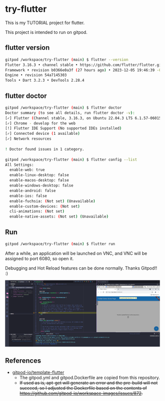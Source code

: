 # try-flutter

This is my TUTORIAL project for flutter.

This project is intended to run on gitpod.

## flutter version

```sh
gitpod /workspace/try-flutter (main) $ flutter --version
Flutter 3.16.3 • channel stable • https://github.com/flutter/flutter.git
Framework • revision b0366e0a3f (27 hours ago) • 2023-12-05 19:46:39 -0800
Engine • revision 54a7145303
Tools • Dart 3.2.3 • DevTools 2.28.4
```

## flutter doctor

```sh
gitpod /workspace/try-flutter (main) $ flutter doctor
Doctor summary (to see all details, run flutter doctor -v):
[✓] Flutter (Channel stable, 3.16.3, on Ubuntu 22.04.3 LTS 6.1.57-060157-generic, locale en_US.UTF-8)
[✓] Chrome - develop for the web
[!] Flutter IDE Support (No supported IDEs installed)
[✓] Connected device (1 available)
[✓] Network resources

! Doctor found issues in 1 category.

gitpod /workspace/try-flutter (main) $ flutter config --list
All Settings:
  enable-web: true
  enable-linux-desktop: false
  enable-macos-desktop: false
  enable-windows-desktop: false
  enable-android: false
  enable-ios: false
  enable-fuchsia: (Not set) (Unavailable)
  enable-custom-devices: (Not set)
  cli-animations: (Not set)
  enable-native-assets: (Not set) (Unavailable)
```

## Run

```sh
gitpod /workspace/try-flutter (main) $ flutter run
```

After a while, an application will be launched on VNC, and VNC will be assigned to port 6080, so open it.

Debugging and Hot Reload features can be done normally. Thanks Gitpod!! :)

![debugging](./gitpod-flutter.png)


## References

- [gitpod-io/template-flutter](https://github.com/gitpod-io/template-flutter)
  - The gitpod.yml and gitpod.Dockerfile are copied from this repository.
  - ~~If used as is, apt-get will generate an error and the pre-build will not succeed, so I adjusted the Dockerfile based on the contents of https://github.com/gitpod-io/workspace-images/issues/872.~~
